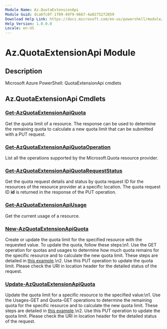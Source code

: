```yaml
---
Module Name: Az.QuotaExtensionApi
Module Guid: dca6fc0f-1f09-49f9-9667-4a0275272059
Download Help Link: https://docs.microsoft.com/en-us/powershell/module/az.quotaextensionapi
Help Version: 1.0.0.0
Locale: en-US
---
```


# Az.QuotaExtensionApi Module
## Description
Microsoft Azure PowerShell: QuotaExtensionApi cmdlets

## Az.QuotaExtensionApi Cmdlets
### [Get-AzQuotaExtensionApiQuota](Get-AzQuotaExtensionApiQuota.md)
Get the quota limit of a resource.
The response can be used to determine the remaining quota to calculate a new quota limit that can be submitted with a PUT request.

### [Get-AzQuotaExtensionApiQuotaOperation](Get-AzQuotaExtensionApiQuotaOperation.md)
List all the operations supported by the Microsoft.Quota resource provider.

### [Get-AzQuotaExtensionApiQuotaRequestStatus](Get-AzQuotaExtensionApiQuotaRequestStatus.md)
Get the quota request details and status by quota request ID for the resources of the resource provider at a specific location.
The quota request ID **id** is returned in the response of the PUT operation.

### [Get-AzQuotaExtensionApiUsage](Get-AzQuotaExtensionApiUsage.md)
Get the current usage of a resource.

### [New-AzQuotaExtensionApiQuota](New-AzQuotaExtensionApiQuota.md)
Create or update the quota limit for the specified resource with the requested value.
To update the quota, follow these steps:\n1.
Use the GET operation for quotas and usages to determine how much quota remains for the specific resource and to calculate the new quota limit.
These steps are detailed in [this example](https://techcommunity.microsoft.com/t5/azure-governance-and-management/using-the-new-quota-rest-api/ba-p/2183670).\n2.
Use this PUT operation to update the quota limit.
Please check the URI in location header for the detailed status of the request.

### [Update-AzQuotaExtensionApiQuota](Update-AzQuotaExtensionApiQuota.md)
Update the quota limit for a specific resource to the specified value:\n1.
Use the Usages-GET and Quota-GET operations to determine the remaining quota for the specific resource and to calculate the new quota limit.
These steps are detailed in [this example](https://techcommunity.microsoft.com/t5/azure-governance-and-management/using-the-new-quota-rest-api/ba-p/2183670).\n2.
Use this PUT operation to update the quota limit.
Please check the URI in location header for the detailed status of the request.

